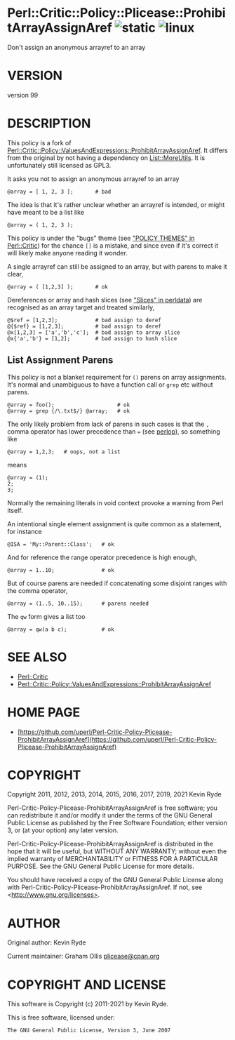 # Perl::Critic::Policy::Plicease::ProhibitArrayAssignAref ![static](https://github.com/uperl/Perl-Critic-Policy-Plicease-ProhibitArrayAssignAref/workflows/static/badge.svg) ![linux](https://github.com/uperl/Perl-Critic-Policy-Plicease-ProhibitArrayAssignAref/workflows/linux/badge.svg)

Don't assign an anonymous arrayref to an array

# VERSION

version 99

# DESCRIPTION

This policy is a fork of [Perl::Critic::Policy::ValuesAndExpressions::ProhibitArrayAssignAref](https://metacpan.org/pod/Perl::Critic::Policy::ValuesAndExpressions::ProhibitArrayAssignAref).
It differs from the original by not having a dependency on [List::MoreUtils](https://metacpan.org/pod/List::MoreUtils).
It is unfortunately still licensed as GPL3.

It asks you not to assign an anonymous arrayref to an array

```
@array = [ 1, 2, 3 ];       # bad
```

The idea is that it's rather unclear whether an arrayref is intended, or
might have meant to be a list like

```
@array = ( 1, 2, 3 );
```

This policy is under the "bugs" theme (see ["POLICY THEMES" in Perl::Critic](https://metacpan.org/pod/Perl::Critic#POLICY-THEMES))
for the chance `[]` is a mistake, and since even if it's correct it will
likely make anyone reading it wonder.

A single arrayref can still be assigned to an array, but with parens to make
it clear,

```
@array = ( [1,2,3] );       # ok
```

Dereferences or array and hash slices (see ["Slices" in perldata](https://metacpan.org/pod/perldata#Slices)) are
recognised as an array target and treated similarly,

```
@$ref = [1,2,3];            # bad assign to deref
@{$ref} = [1,2,3];          # bad assign to deref
@x[1,2,3] = ['a','b','c'];  # bad assign to array slice
@x{'a','b'} = [1,2];        # bad assign to hash slice
```

## List Assignment Parens

This policy is not a blanket requirement for `()` parens on array
assignments.  It's normal and unambiguous to have a function call or `grep`
etc without parens.

```
@array = foo();                    # ok
@array = grep {/\.txt$/} @array;   # ok
```

The only likely problem from lack of parens in such cases is that the `,`
comma operator has lower precedence than `=` (see [perlop](https://metacpan.org/pod/perlop)), so something
like

```
@array = 1,2,3;   # oops, not a list
```

means

```
@array = (1);
2;
3;
```

Normally the remaining literals in void context provoke a warning from Perl
itself.

An intentional single element assignment is quite common as a statement, for
instance

```
@ISA = 'My::Parent::Class';   # ok
```

And for reference the range operator precedence is high enough,

```
@array = 1..10;               # ok
```

But of course parens are needed if concatenating some disjoint ranges with
the comma operator,

```
@array = (1..5, 10..15);      # parens needed
```

The `qw` form gives a list too

```
@array = qw(a b c);           # ok
```

# SEE ALSO

- [Perl::Critic](https://metacpan.org/pod/Perl::Critic)
- [Perl::Critic::Policy::ValuesAndExpressions::ProhibitArrayAssignAref](https://metacpan.org/pod/Perl::Critic::Policy::ValuesAndExpressions::ProhibitArrayAssignAref)

# HOME PAGE

- [https://github.com/uperl/Perl-Critic-Policy-Plicease-ProhibitArrayAssignAref](https://github.com/uperl/Perl-Critic-Policy-Plicease-ProhibitArrayAssignAref)

# COPYRIGHT

Copyright 2011, 2012, 2013, 2014, 2015, 2016, 2017, 2019, 2021 Kevin Ryde

Perl-Critic-Policy-Plicease-ProhibitArrayAssignAref is free software; you can redistribute it and/or modify it
under the terms of the GNU General Public License as published by the Free
Software Foundation; either version 3, or (at your option) any later
version.

Perl-Critic-Policy-Plicease-ProhibitArrayAssignAref is distributed in the hope that it will be useful, but
WITHOUT ANY WARRANTY; without even the implied warranty of MERCHANTABILITY
or FITNESS FOR A PARTICULAR PURPOSE.  See the GNU General Public License for
more details.

You should have received a copy of the GNU General Public License along with
Perl-Critic-Policy-Plicease-ProhibitArrayAssignAref.  If not, see &lt;http://www.gnu.org/licenses>.

# AUTHOR

Original author: Kevin Ryde

Current maintainer: Graham Ollis <plicease@cpan.org>

# COPYRIGHT AND LICENSE

This software is Copyright (c) 2011-2021 by Kevin Ryde.

This is free software, licensed under:

```
The GNU General Public License, Version 3, June 2007
```
